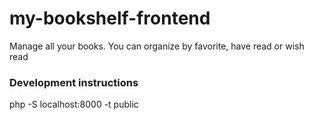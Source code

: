
# my-bookshelf-frontend
Manage all your books. You can organize by favorite, have read or wish read

### Development instructions
php -S localhost:8000 -t public